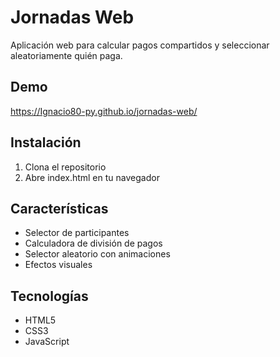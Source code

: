 # Jornadas Web

Aplicación web para calcular pagos compartidos y seleccionar aleatoriamente quién paga.

## Demo
https://Ignacio80-py.github.io/jornadas-web/

## Instalación
1. Clona el repositorio
2. Abre index.html en tu navegador

## Características
- Selector de participantes
- Calculadora de división de pagos
- Selector aleatorio con animaciones
- Efectos visuales

## Tecnologías
- HTML5
- CSS3
- JavaScript
